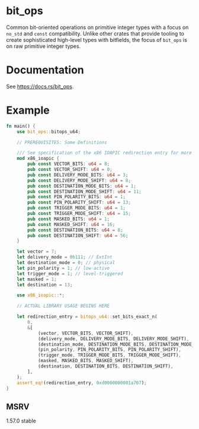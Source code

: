 # bit_ops

Common bit-oriented operations on primitive integer types with a focus on
`no_std` and `const` compatibility. Unlike other crates that provide tooling to
create sophisticated high-level types with bitfields, the focus of `bit_ops` is
on raw primitive integer types.

# Documentation

See <https://docs.rs/bit_ops>.

# Example

<!-- copied from lib.rs -->
```rust
fn main() {
    use bit_ops::bitops_u64;

    // PREREQUISITES: Some Definitions

    /// See specification of the x86 IOAPIC redirection entry for more details.
    mod x86_ioapic {
        pub const VECTOR_BITS: u64 = 8;
        pub const VECTOR_SHIFT: u64 = 0;
        pub const DELIVERY_MODE_BITS: u64 = 3;
        pub const DELIVERY_MODE_SHIFT: u64 = 8;
        pub const DESTINATION_MODE_BITS: u64 = 1;
        pub const DESTINATION_MODE_SHIFT: u64 = 11;
        pub const PIN_POLARITY_BITS: u64 = 1;
        pub const PIN_POLARITY_SHIFT: u64 = 13;
        pub const TRIGGER_MODE_BITS: u64 = 1;
        pub const TRIGGER_MODE_SHIFT: u64 = 15;
        pub const MASKED_BITS: u64 = 1;
        pub const MASKED_SHIFT: u64 = 16;
        pub const DESTINATION_BITS: u64 = 8;
        pub const DESTINATION_SHIFT: u64 = 56;
    }

    let vector = 7;
    let delivery_mode = 0b111; // ExtInt
    let destination_mode = 0; // physical
    let pin_polarity = 1; // low-active
    let trigger_mode = 1; // level-triggered
    let masked = 1;
    let destination = 13;

    use x86_ioapic::*;

    // ACTUAL LIBRARY USAGE BEGINS HERE

    let redirection_entry = bitops_u64::set_bits_exact_n(
        0,
        &[
            (vector, VECTOR_BITS, VECTOR_SHIFT),
            (delivery_mode, DELIVERY_MODE_BITS, DELIVERY_MODE_SHIFT),
            (destination_mode, DESTINATION_MODE_BITS, DESTINATION_MODE_SHIFT),
            (pin_polarity, PIN_POLARITY_BITS, PIN_POLARITY_SHIFT),
            (trigger_mode, TRIGGER_MODE_BITS, TRIGGER_MODE_SHIFT),
            (masked, MASKED_BITS, MASKED_SHIFT),
            (destination, DESTINATION_BITS, DESTINATION_SHIFT),
        ],
    );
    assert_eq!(redirection_entry, 0xd0000000001a707);
}
```

## MSRV

1.57.0 stable
